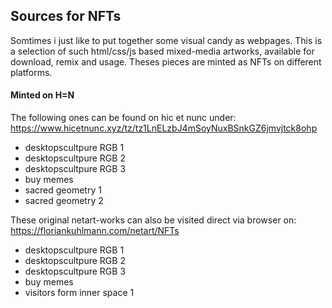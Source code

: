 ## Sources for NFTs

Somtimes i just like to put together some visual candy as webpages. 
This is a selection of such html/css/js based mixed-media artworks, 
available for download, remix and usage. Theses pieces are minted 
as NFTs on different platforms.

#### Minted on H=N

The following ones can be found on hic et nunc under:
https://www.hicetnunc.xyz/tz/tz1LnELzbJ4mSoyNuxBSnkGZ6jmvjtck8ohp

+ desktopscultpure RGB 1
+ desktopscultpure RGB 2
+ desktopscultpure RGB 3
+ buy memes
+ sacred geometry 1
+ sacred geometry 2

These original netart-works can also be visited direct via browser on:
https://floriankuhlmann.com/netart/NFTs

+ desktopscultpure RGB 1
+ desktopscultpure RGB 2
+ desktopscultpure RGB 3
+ buy memes
+ visitors form inner space 1

 

